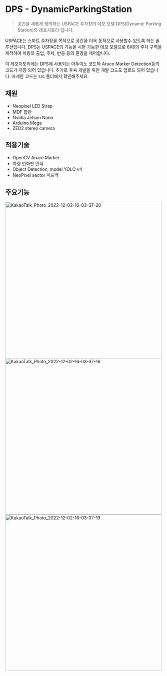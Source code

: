 # DPS - DynamicParkingStation
> 공간을 새롭게 정의하는 USPACE 주차장의 데모 모델 DPS(Dynamic Parking Station)의 레포지토리 입니다.

USPACE는 스마트 주차장을 목적으로 공간을 더욱 동적으로 사용할수 있도록 하는 솔루션입니다. DPS는 USPACE의 기능을 시현 가능한 데모 모델으로 6X6의 주차 구역을 제작하여 차량의 출입, 주차, 반응 등의 환경을 제어합니다. 

이 레포지토리에는 DPS에 사용되는 아두이노 코드와 Aruco Marker Detection등의 코드가 저장 되어 있습니다. 추가로 후속 개발을 위한 개발 코드도 업로드 되어 있습니다. 자세한 코드는 src 폴더에서 확인해주세요.

## 재원

- Neopixel LED Strap
- MDF 합판
- Nvidia Jetson Nano
- Arduino Mega
- ZED2 stereo camera

## 적용기술

- OpenCV Aruco Marker
- 차량 번화판 인식
- Object Detection, model YOLO v4
- NeoPixel sector 피드백

## 주요기능

<img width="500" alt="KakaoTalk_Photo_2022-12-02-16-03-37-20" src="https://user-images.githubusercontent.com/54783158/205235081-20008375-46eb-4dc3-8f71-f776980d7a12.png">
<img width="500" alt="KakaoTalk_Photo_2022-12-02-16-03-37-16" src="https://user-images.githubusercontent.com/54783158/205234989-7b6dfe14-b559-4444-8722-831b2d0ccc53.png">
<img width="500" alt="KakaoTalk_Photo_2022-12-02-16-03-37-19" src="https://user-images.githubusercontent.com/54783158/205235007-efd1039b-7c26-4e1c-826a-729160c08402.png">

